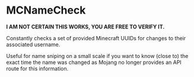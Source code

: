 # MCNameCheck
**I AM NOT CERTAIN THIS WORKS, YOU ARE FREE TO VERIFY IT.**

Constantly checks a set of provided Minecraft UUIDs for changes to their associated username.

Useful for name sniping on a small scale if you want to know (close to) the exact time the name was changed as Mojang no longer provides an API route for this information.
